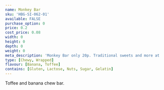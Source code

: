 ```yaml
---
name: Monkey Bar
sku: 'HBG-SI-062-01'
available: FALSE
purchase_option: 0
price: 0.2
cost_price: 0.08
width: 0
height: 0
depth: 0
weight: 0
meta_description: 'Monkey Bar only 20p. Traditional sweets and more at Humbugs Confectionery Store. Specialists in satisfying your sweet tooth!'
type: [Chewy, Wrapped]
flavour: [Banana, Toffee]
contains: [Gluten, Lactose, Nuts, Sugar, Gelatin]
---
```

Toffee and banana chew bar.